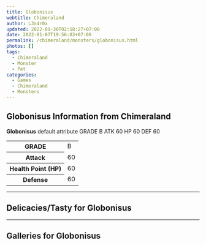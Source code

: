 ```yaml
---
title: Globonisus
webtitle: Chimeraland
author: L3n4r0x
updated: 2022-09-30T02:18:27+07:00
date: 2022-01-07T19:56:03+07:00
permalink: /chimeraland/monsters/globonisus.html
photos: []
tags:
  - Chimeraland
  - Monster
  - Pet
categories:
  - Games
  - Chimeraland
  - Monsters
---
```


<section id="bootstrap-wrapper"><link rel="stylesheet" href="https://cdn.statically.io/gh/dimaslanjaka/Web-Manajemen/40ac3225/css/bootstrap-4.5-wrapper.css"/><h1>Globonisus Information from Chimeraland</h1><p><b>Globonisus</b> default attribute GRADE B ATK 60 HP 60 DEF 60<table><tr><th>GRADE</th><td>B</td></tr><tr><th>Attack</th><td>60</td></tr><tr><th>Health Point (HP)</th><td>60</td></tr><tr><th>Defense</th><td>60</td></tr></table></p><hr/><h2>Delicacies/Tasty for Globonisus</h2><hr/><div id="gallery"><h2>Galleries for Globonisus</h2><div class="row"></div></div></section>